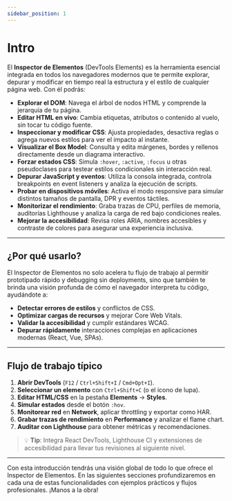 ```yaml
---
sidebar_position: 1
---
```


#  Intro


El **Inspector de Elementos** (DevTools Elements) es la herramienta esencial integrada en todos los navegadores modernos que te permite explorar, depurar y modificar en tiempo real la estructura y el estilo de cualquier página web. Con él podrás:

- **Explorar el DOM**: Navega el árbol de nodos HTML y comprende la jerarquía de tu página.  
- **Editar HTML en vivo**: Cambia etiquetas, atributos o contenido al vuelo, sin tocar tu código fuente.  
- **Inspeccionar y modificar CSS**: Ajusta propiedades, desactiva reglas o agrega nuevos estilos para ver el impacto al instante.  
- **Visualizar el Box Model**: Consulta y edita márgenes, bordes y rellenos directamente desde un diagrama interactivo.  
- **Forzar estados CSS**: Simula `:hover`, `:active`, `:focus` u otras pseudoclases para testear estilos condicionales sin interacción real.  
- **Depurar JavaScript y eventos**: Utiliza la consola integrada, controla breakpoints en event listeners y analiza la ejecución de scripts.  
- **Probar en dispositivos móviles**: Activa el modo responsive para simular distintos tamaños de pantalla, DPR y eventos táctiles.  
- **Monitorizar el rendimiento**: Graba trazas de CPU, perfiles de memoria, auditorías Lighthouse y analiza la carga de red bajo condiciones reales.  
- **Mejorar la accesibilidad**: Revisa roles ARIA, nombres accesibles y contraste de colores para asegurar una experiencia inclusiva.  

---

## ¿Por qué usarlo?

El Inspector de Elementos no solo acelera tu flujo de trabajo al permitir prototipado rápido y debugging sin deployments, sino que también te brinda una visión profunda de cómo el navegador interpreta tu código, ayudándote a:

- **Detectar errores de estilos** y conflictos de CSS.  
- **Optimizar cargas de recursos** y mejorar Core Web Vitals.  
- **Validar la accesibilidad** y cumplir estándares WCAG.  
- **Depurar rápidamente** interacciones complejas en aplicaciones modernas (React, Vue, SPAs).  

---

## Flujo de trabajo típico

1. **Abrir DevTools** (`F12` / `Ctrl+Shift+I` / `Cmd+Opt+I`).  
2. **Seleccionar un elemento** con `Ctrl+Shift+C` (o el ícono de lupa).  
3. **Editar HTML/CSS** en la pestaña **Elements** → **Styles**.  
4. **Simular estados** desde el botón `:hov`.  
5. **Monitorear red** en **Network**, aplicar throttling y exportar como HAR.  
6. **Grabar trazas de rendimiento** en **Performance** y analizar el flame chart.  
7. **Auditar con Lighthouse** para obtener métricas y recomendaciones.  

> 💡 **Tip**: Integra React DevTools, Lighthouse CI y extensiones de accesibilidad para llevar tus revisiones al siguiente nivel.

---

Con esta introducción tendrás una visión global de todo lo que ofrece el Inspector de Elementos. En las siguientes secciones profundizaremos en cada una de estas funcionalidades con ejemplos prácticos y flujos profesionales. ¡Manos a la obra!  
